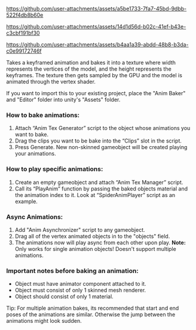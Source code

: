 https://github.com/user-attachments/assets/a5be1733-7fa7-45bd-9dbb-522f4db8b60e

https://github.com/user-attachments/assets/14d1d56d-b02c-41ef-b43e-c3cbf191bf30

https://github.com/user-attachments/assets/b4aa1a39-abdd-48b8-b3da-c0e99172746f

Takes a keyframed animation and bakes it into a texture where width represents the vertices of the model, and the height represents the keyframes. The texture then gets sampled by the GPU and the model is animated through the vertex shader. 

If you want to import this to your existing project, place the "Anim Baker" and "Editor" folder into unity's "Assets" folder. 

### How to bake animations:
1.	Attach “Anim Tex Generator” script to the object whose animations you want to bake.
2.	Drag the clips you want to be bake into the “Clips” slot in the script.
3.	Press Generate.
New non-skinned gameobject will be created playing your animations.

### How to play specific animations:
1.	Create an empty gameobject and attach “Anim Tex Manager” script.
2.	Call its “PlayAnim” function by passing the baked objects material and the animation index to it. Look at “SpiderAnimPlayer” script as an example.

### Async Animations:
1.  Add "Anim Asynchronizer" script to any gameobject.
2.  Drag all of the vertex animated objects in to the "objects" field.
3.  The animations now will play async from each other upon play. **Note:** Only works for single animation objects! Doesn't support multiple animations.

### Important notes before baking an animation:
-	Object must have animator component attached to it.
-	Object must consist of only 1 skinned mesh renderer.
-	Object should consist of only 1 material. 

Tip: For multiple animation bakes, its recommended that start and end poses of the animations are similar. Otherwise the jump between the animations might look sudden.
